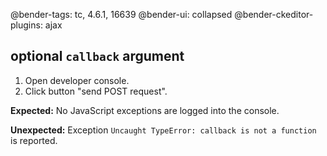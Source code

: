 @bender-tags: tc, 4.6.1, 16639
@bender-ui: collapsed
@bender-ckeditor-plugins: ajax

## optional `callback` argument

1. Open developer console.
1. Click button "send  POST request".

**Expected:** No JavaScript exceptions are logged into the console.

**Unexpected:** Exception `Uncaught TypeError: callback is not a function` is reported.